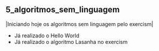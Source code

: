 ## 5_algoritmos_sem_linguagem

|Iniciando hoje os algoritmos sem linguagem pelo exercism|

* Já realizado o Hello World
* Já realizado o algoritmo Lasanha no exercism
